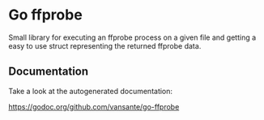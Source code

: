 # Go ffprobe

Small library for executing an ffprobe process on a given file and getting a easy to use struct representing the returned
ffprobe data.

## Documentation

Take a look at the autogenerated documentation:

https://godoc.org/github.com/vansante/go-ffprobe
